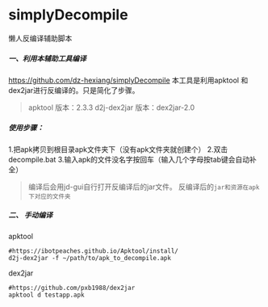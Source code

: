# simplyDecompile
懒人反编译辅助脚本
##### 一、利用本辅助工具编译
https://github.com/dz-hexiang/simplyDecompile
本工具是利用apktool 和dex2jar进行反编译的。只是简化了步骤。

> apktool 版本：2.3.3
d2j-dex2jar 版本：dex2jar-2.0


##### 使用步骤：
 1.把apk拷贝到根目录apk文件夹下（没有apk文件夹就创建个）
 2.双击decompile.bat
 3.输入apk的文件没名字按回车（输入几个字母按tab键会自动补全）


>  编译后会用jd-gui自行打开反编译后的jar文件。
>  反编译后的`jar和资源在apk下对应的文件夹`



##### 二、 手动编译
apktool 
```
#https://ibotpeaches.github.io/Apktool/install/
d2j-dex2jar -f ~/path/to/apk_to_decompile.apk
```

dex2jar
```
#https://github.com/pxb1988/dex2jar
apktool d testapp.apk
```
